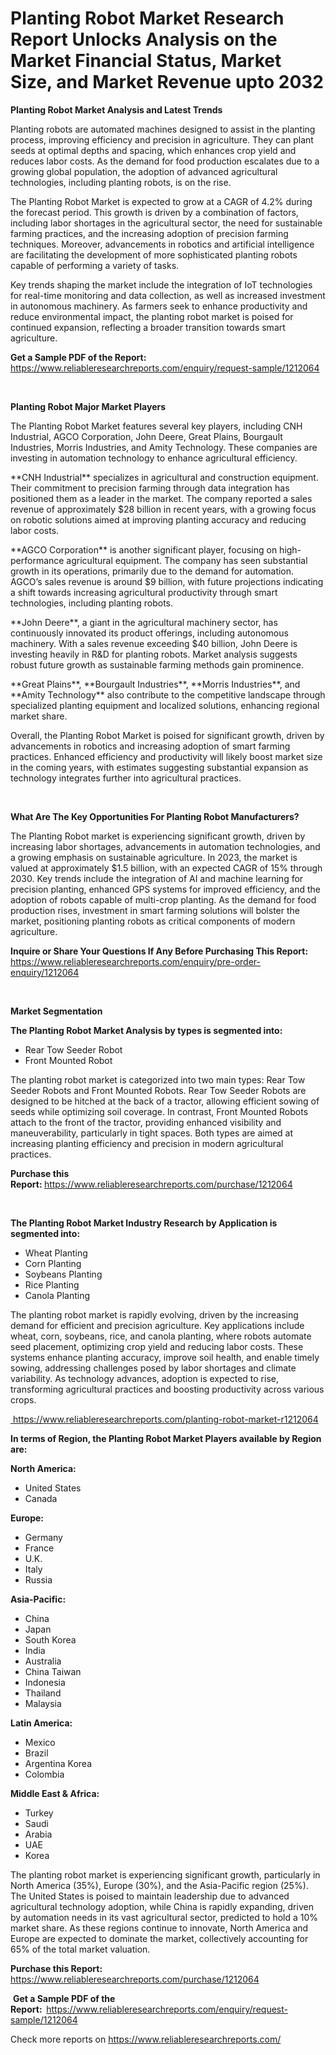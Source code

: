 <p><h1>Planting Robot Market Research Report Unlocks Analysis on the Market Financial Status, Market Size, and Market Revenue upto 2032</h1></p><p><strong>Planting Robot Market Analysis and Latest Trends</strong></p>
<p><p>Planting robots are automated machines designed to assist in the planting process, improving efficiency and precision in agriculture. They can plant seeds at optimal depths and spacing, which enhances crop yield and reduces labor costs. As the demand for food production escalates due to a growing global population, the adoption of advanced agricultural technologies, including planting robots, is on the rise. </p><p>The Planting Robot Market is expected to grow at a CAGR of 4.2% during the forecast period. This growth is driven by a combination of factors, including labor shortages in the agricultural sector, the need for sustainable farming practices, and the increasing adoption of precision farming techniques. Moreover, advancements in robotics and artificial intelligence are facilitating the development of more sophisticated planting robots capable of performing a variety of tasks.</p><p>Key trends shaping the market include the integration of IoT technologies for real-time monitoring and data collection, as well as increased investment in autonomous machinery. As farmers seek to enhance productivity and reduce environmental impact, the planting robot market is poised for continued expansion, reflecting a broader transition towards smart agriculture.</p></p>
<p><strong>Get a Sample PDF of the Report:&nbsp;</strong> <a href="https://www.reliableresearchreports.com/enquiry/request-sample/1212064?utm_campaign=3581&utm_medium=2&utm_source=Github&utm_content=ia&utm_term=24032025&utm_id=planting-robot">https://www.reliableresearchreports.com/enquiry/request-sample/1212064</a></p>
<p>&nbsp;</p>
<p><strong>Planting Robot Major Market Players</strong></p>
<p><p>The Planting Robot Market features several key players, including CNH Industrial, AGCO Corporation, John Deere, Great Plains, Bourgault Industries, Morris Industries, and Amity Technology. These companies are investing in automation technology to enhance agricultural efficiency.</p><p>**CNH Industrial** specializes in agricultural and construction equipment. Their commitment to precision farming through data integration has positioned them as a leader in the market. The company reported a sales revenue of approximately $28 billion in recent years, with a growing focus on robotic solutions aimed at improving planting accuracy and reducing labor costs.</p><p>**AGCO Corporation** is another significant player, focusing on high-performance agricultural equipment. The company has seen substantial growth in its operations, primarily due to the demand for automation. AGCO’s sales revenue is around $9 billion, with future projections indicating a shift towards increasing agricultural productivity through smart technologies, including planting robots.</p><p>**John Deere**, a giant in the agricultural machinery sector, has continuously innovated its product offerings, including autonomous machinery. With a sales revenue exceeding $40 billion, John Deere is investing heavily in R&D for planting robots. Market analysis suggests robust future growth as sustainable farming methods gain prominence.</p><p>**Great Plains**, **Bourgault Industries**, **Morris Industries**, and **Amity Technology** also contribute to the competitive landscape through specialized planting equipment and localized solutions, enhancing regional market share.</p><p>Overall, the Planting Robot Market is poised for significant growth, driven by advancements in robotics and increasing adoption of smart farming practices. Enhanced efficiency and productivity will likely boost market size in the coming years, with estimates suggesting substantial expansion as technology integrates further into agricultural practices.</p></p>
<p>&nbsp;</p>
<p><strong>What Are The Key Opportunities For Planting Robot Manufacturers?</strong></p>
<p><p>The Planting Robot market is experiencing significant growth, driven by increasing labor shortages, advancements in automation technologies, and a growing emphasis on sustainable agriculture. In 2023, the market is valued at approximately $1.5 billion, with an expected CAGR of 15% through 2030. Key trends include the integration of AI and machine learning for precision planting, enhanced GPS systems for improved efficiency, and the adoption of robots capable of multi-crop planting. As the demand for food production rises, investment in smart farming solutions will bolster the market, positioning planting robots as critical components of modern agriculture.</p></p>
<p><strong>Inquire or Share Your Questions If Any Before Purchasing This Report:</strong> <a href="https://www.reliableresearchreports.com/enquiry/pre-order-enquiry/1212064?utm_campaign=3581&utm_medium=2&utm_source=Github&utm_content=ia&utm_term=24032025&utm_id=planting-robot">https://www.reliableresearchreports.com/enquiry/pre-order-enquiry/1212064</a></p>
<p>&nbsp;</p>
<p><strong>Market Segmentation</strong></p>
<p><strong>The Planting Robot Market Analysis by types is segmented into:</strong></p>
<p><ul><li>Rear Tow Seeder Robot</li><li>Front Mounted Robot</li></ul></p>
<p><p>The planting robot market is categorized into two main types: Rear Tow Seeder Robots and Front Mounted Robots. Rear Tow Seeder Robots are designed to be hitched at the back of a tractor, allowing efficient sowing of seeds while optimizing soil coverage. In contrast, Front Mounted Robots attach to the front of the tractor, providing enhanced visibility and maneuverability, particularly in tight spaces. Both types are aimed at increasing planting efficiency and precision in modern agricultural practices.</p></p>
<p><strong>Purchase this Report:&nbsp;</strong><a href="https://www.reliableresearchreports.com/purchase/1212064?utm_campaign=3581&utm_medium=2&utm_source=Github&utm_content=ia&utm_term=24032025&utm_id=planting-robot">https://www.reliableresearchreports.com/purchase/1212064</a></p>
<p>&nbsp;</p>
<p><strong>The Planting Robot Market Industry Research by Application is segmented into:</strong></p>
<p><ul><li>Wheat Planting</li><li>Corn Planting</li><li>Soybeans Planting</li><li>Rice Planting</li><li>Canola Planting</li></ul></p>
<p><p>The planting robot market is rapidly evolving, driven by the increasing demand for efficient and precision agriculture. Key applications include wheat, corn, soybeans, rice, and canola planting, where robots automate seed placement, optimizing crop yield and reducing labor costs. These systems enhance planting accuracy, improve soil health, and enable timely sowing, addressing challenges posed by labor shortages and climate variability. As technology advances, adoption is expected to rise, transforming agricultural practices and boosting productivity across various crops.</p></p>
<p><a href="https://www.reliableresearchreports.com/planting-robot-market-r1212064?utm_campaign=3581&utm_medium=2&utm_source=Github&utm_content=ia&utm_term=24032025&utm_id=planting-robot">&nbsp;https://www.reliableresearchreports.com/planting-robot-market-r1212064</a></p>
<p><strong>In terms of Region, the Planting Robot Market Players available by Region are:</strong></p>
<p>
    <p> <strong> North America: </strong>
        <ul>
            <li>United States</li>
            <li>Canada</li>
        </ul>
        </p> 
    <p> <strong> Europe: </strong>
        <ul>
            <li>Germany</li>
            <li>France</li>
            <li>U.K.</li>
            <li>Italy</li>
            <li>Russia</li>
        </ul>
        </p> 
    <p> <strong> Asia-Pacific: </strong>
        <ul>
            <li>China</li>
            <li>Japan</li>
            <li>South Korea</li>
            <li>India</li>
            <li>Australia</li>
            <li>China Taiwan</li>
            <li>Indonesia</li>
            <li>Thailand</li>
            <li>Malaysia</li>
        </ul>
        </p> 
    <p> <strong> Latin America: </strong>
        <ul>
            <li>Mexico</li>
            <li>Brazil</li>
            <li>Argentina Korea</li>
            <li>Colombia</li>
        </ul>
        </p> 
    <p> <strong> Middle East & Africa: </strong>
        <ul>
            <li>Turkey</li>
            <li>Saudi</li>
            <li>Arabia</li>
            <li>UAE</li>
            <li>Korea</li>
        </ul>
    </p>
    </p>
<p><p>The planting robot market is experiencing significant growth, particularly in North America (35%), Europe (30%), and the Asia-Pacific region (25%). The United States is poised to maintain leadership due to advanced agricultural technology adoption, while China is rapidly expanding, driven by automation needs in its vast agricultural sector, predicted to hold a 10% market share. As these regions continue to innovate, North America and Europe are expected to dominate the market, collectively accounting for 65% of the total market valuation.</p></p>
<p><strong>Purchase this Report: </strong><a href="https://www.reliableresearchreports.com/purchase/1212064?utm_campaign=3581&utm_medium=2&utm_source=Github&utm_content=ia&utm_term=24032025&utm_id=planting-robot">https://www.reliableresearchreports.com/purchase/1212064</a></p>
<p>&nbsp;<strong>Get a Sample PDF of the Report:&nbsp;&nbsp;</strong><a href="https://www.reliableresearchreports.com/enquiry/request-sample/1212064?utm_campaign=3581&utm_medium=2&utm_source=Github&utm_content=ia&utm_term=24032025&utm_id=planting-robot">https://www.reliableresearchreports.com/enquiry/request-sample/1212064</a></p>
<p><strong></strong></p>
<p>Check more reports on <a href="https://www.reliableresearchreports.com/?utm_campaign=3581&utm_medium=2&utm_source=Github&utm_content=ia&utm_term=24032025&utm_id=planting-robot">https://www.reliableresearchreports.com/</a></p>